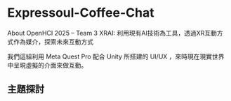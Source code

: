 # Expressoul-Coffee-Chat
About OpenHCI 2025 – Team 3 XRAI: 利用現有AI技術為工具，透過XR互動方式作為媒介，探索未來互動方式

我們這組利用 Meta Quest Pro 配合 Unity 所搭建的 UI/UX ，來時現在現實世界中呈現虛擬的介面來做互動。

## 主題探討


